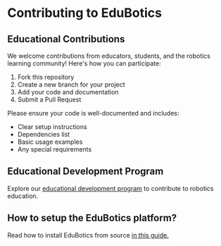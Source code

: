 # Contributing to EduBotics

## Educational Contributions

We welcome contributions from educators, students, and the robotics learning community! Here's how you can participate:

1. Fork this repository
2. Create a new branch for your project
3. Add your code and documentation
4. Submit a Pull Request

Please ensure your code is well-documented and includes:

- Clear setup instructions
- Dependencies list
- Basic usage examples
- Any special requirements

## Educational Development Program

Explore our [educational development program](https://docs.google.com/spreadsheets/d/1NKyKoYbNcCMQpTzxbNJeoKWucPzJ5ULJkuiop4Av8ZQ/edit?gid=0#gid=0) to contribute to robotics education.

## How to setup the EduBotics platform?

Read how to install EduBotics from source [in this guide.](./edubotics/README.md)
